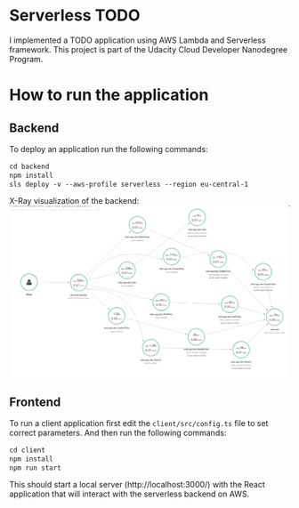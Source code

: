 # Serverless TODO

I implemented a TODO application using AWS Lambda and Serverless framework. This project is part of the Udacity Cloud Developer Nanodegree Program.

# How to run the application

## Backend

To deploy an application run the following commands:

```
cd backend
npm install
sls deploy -v --aws-profile serverless --region eu-central-1
```

X-Ray visualization of the backend:  
![X-Ray Map](images/x-ray-map.png?raw=true "X-Ray Map")

## Frontend

To run a client application first edit the `client/src/config.ts` file to set correct parameters. And then run the following commands:

```
cd client
npm install
npm run start
```

This should start a local server (http://localhost:3000/) with the React application that will interact with the serverless backend on AWS.
